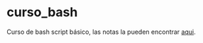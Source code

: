 # curso_bash
Curso de bash script básico, las notas la pueden encontrar [aqui](./docs/Programacion%20en%20Bash%20Shell.md).
